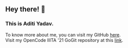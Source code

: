 ## Hey there! 👋 <br>
### This is Aditi Yadav. <br>
To know more about me, you can visit my GitHub <a href = "https://github.com/adtoria">here</a>. <br>
Visit my OpenCode IIITA '21 GoGit repository at this <a href = "https://github.com/adtoria/GoGit-Aditi.git">link</a>.
